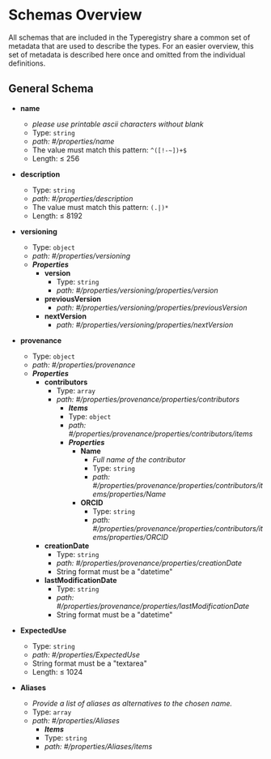 # Schemas Overview
All schemas that are included in the Typeregistry share a common set of metadata that are used to describe the types. For an easier overview, this set of metadata is described here once and omitted from the individual definitions. 
## General Schema
  - <b id="#/properties/name">name</b>
	 - _please use printable ascii characters without blank_
	 - Type: `string`
	 - <i id="/properties/name">path: #/properties/name</i>
	 - The value must match this pattern: `^([!-~])+$`
	 - Length:  &le; 256

 - <b id="#/properties/description">description</b>
	 - Type: `string`
	 - <i id="/properties/description">path: #/properties/description</i>
	 - The value must match this pattern: `(.|)*`
	 - Length:  &le; 8192



 - <b id="#/properties/versioning">versioning</b>
	 - Type: `object`
	 - <i id="/properties/versioning">path: #/properties/versioning</i>
	 - **_Properties_**
		 - <b id="#/properties/versioning/properties/version">version</b>
			 - Type: `string`
			 - <i id="/properties/versioning/properties/version">path: #/properties/versioning/properties/version</i>
		 - <b id="#/properties/versioning/properties/previousVersion">previousVersion</b>
			 - <i id="/properties/versioning/properties/previousVersion">path: #/properties/versioning/properties/previousVersion</i>
		 - <b id="#/properties/versioning/properties/nextVersion">nextVersion</b>
			 - <i id="/properties/versioning/properties/nextVersion">path: #/properties/versioning/properties/nextVersion</i>


 - <b id="#/properties/provenance">provenance</b>
	 - Type: `object`
	 - <i id="/properties/provenance">path: #/properties/provenance</i>
	 - **_Properties_**
		 - <b id="#/properties/provenance/properties/contributors">contributors</b>
			 - Type: `array`
			 - <i id="/properties/provenance/properties/contributors">path: #/properties/provenance/properties/contributors</i>
				 - **_Items_**
				 - Type: `object`
				 - <i id="/properties/provenance/properties/contributors/items">path: #/properties/provenance/properties/contributors/items</i>
				 - **_Properties_**
					 - <b id="#/properties/provenance/properties/contributors/items/properties/Name">Name</b>
						 - _Full name of the contributor_
						 - Type: `string`
						 - <i id="/properties/provenance/properties/contributors/items/properties/Name">path: #/properties/provenance/properties/contributors/items/properties/Name</i>
					 - <b id="#/properties/provenance/properties/contributors/items/properties/ORCID">ORCID</b>
						 - Type: `string`
						 - <i id="/properties/provenance/properties/contributors/items/properties/ORCID">path: #/properties/provenance/properties/contributors/items/properties/ORCID</i>
		 - <b id="#/properties/provenance/properties/creationDate">creationDate</b>
			 - Type: `string`
			 - <i id="/properties/provenance/properties/creationDate">path: #/properties/provenance/properties/creationDate</i>
			 - String format must be a "datetime"
		 - <b id="#/properties/provenance/properties/lastModificationDate">lastModificationDate</b>
			 - Type: `string`
			 - <i id="/properties/provenance/properties/lastModificationDate">path: #/properties/provenance/properties/lastModificationDate</i>
			 - String format must be a "datetime"

 - <b id="#/properties/ExpectedUse">ExpectedUse</b>
	 - Type: `string`
	 - <i id="/properties/ExpectedUse">path: #/properties/ExpectedUse</i>
	 - String format must be a "textarea"
	 - Length:  &le; 1024

- <b id="#/properties/Aliases">Aliases</b>
	 - _Provide a list of aliases as alternatives to the chosen name._
	 - Type: `array`
	 - <i id="/properties/Aliases">path: #/properties/Aliases</i>
		 - **_Items_**
		 - Type: `string`
		 - <i id="/properties/Aliases/items">path: #/properties/Aliases/items</i>